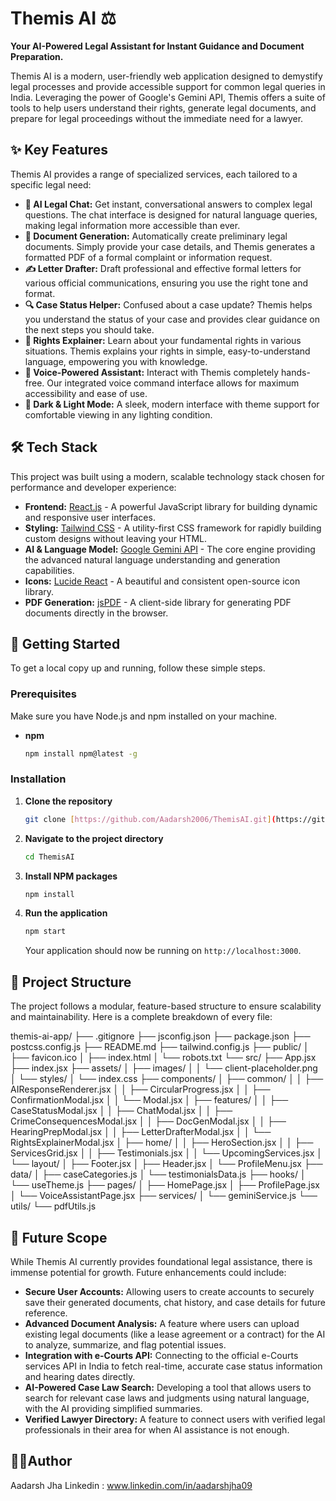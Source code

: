 # Themis AI ⚖️

**Your AI-Powered Legal Assistant for Instant Guidance and Document Preparation.**

Themis AI is a modern, user-friendly web application designed to demystify legal processes and provide accessible support for common legal queries in India. Leveraging the power of Google's Gemini API, Themis offers a suite of tools to help users understand their rights, generate legal documents, and prepare for legal proceedings without the immediate need for a lawyer.

## ✨ Key Features

Themis AI provides a range of specialized services, each tailored to a specific legal need:

* **🤖 AI Legal Chat:** Get instant, conversational answers to complex legal questions. The chat interface is designed for natural language queries, making legal information more accessible than ever.
* **📄 Document Generation:** Automatically create preliminary legal documents. Simply provide your case details, and Themis generates a formatted PDF of a formal complaint or information request.
* **✍️ Letter Drafter:** Draft professional and effective formal letters for various official communications, ensuring you use the right tone and format.
* **🔍 Case Status Helper:** Confused about a case update? Themis helps you understand the status of your case and provides clear guidance on the next steps you should take.
* **📜 Rights Explainer:** Learn about your fundamental rights in various situations. Themis explains your rights in simple, easy-to-understand language, empowering you with knowledge.
* **🎤 Voice-Powered Assistant:** Interact with Themis completely hands-free. Our integrated voice command interface allows for maximum accessibility and ease of use.
* **🌙 Dark & Light Mode:** A sleek, modern interface with theme support for comfortable viewing in any lighting condition.

## 🛠️ Tech Stack

This project was built using a modern, scalable technology stack chosen for performance and developer experience:

* **Frontend:** [React.js](https://reactjs.org/) - A powerful JavaScript library for building dynamic and responsive user interfaces.
* **Styling:** [Tailwind CSS](https://tailwindcss.com/) - A utility-first CSS framework for rapidly building custom designs without leaving your HTML.
* **AI & Language Model:** [Google Gemini API](https://ai.google.dev/) - The core engine providing the advanced natural language understanding and generation capabilities.
* **Icons:** [Lucide React](https://lucide.dev/) - A beautiful and consistent open-source icon library.
* **PDF Generation:** [jsPDF](https://github.com/parallax/jsPDF) - A client-side library for generating PDF documents directly in the browser.

## 🚀 Getting Started

To get a local copy up and running, follow these simple steps.

### Prerequisites

Make sure you have Node.js and npm installed on your machine.
* **npm**
    ```sh
    npm install npm@latest -g
    ```

### Installation

1.  **Clone the repository**
    ```sh
    git clone [https://github.com/Aadarsh2006/ThemisAI.git](https://github.com/Aadarsh2006/ThemisAI.git)
    ```
2.  **Navigate to the project directory**
    ```sh
    cd ThemisAI
    ```
3.  **Install NPM packages**
    ```sh
    npm install
    ```
4.  **Run the application**
    ```sh
    npm start
    ```
    Your application should now be running on `http://localhost:3000`.

## 📂 Project Structure

The project follows a modular, feature-based structure to ensure scalability and maintainability. Here is a complete breakdown of every file:

themis-ai-app/
├── .gitignore
├── jsconfig.json
├── package.json
├── postcss.config.js
├── README.md
├── tailwind.config.js
├── public/
│   ├── favicon.ico
│   ├── index.html
│   └── robots.txt
└── src/
├── App.jsx
├── index.jsx
├── assets/
│   ├── images/
│   │   └── client-placeholder.png
│   └── styles/
│       └── index.css
├── components/
│   ├── common/
│   │   ├── AIResponseRenderer.jsx
│   │   ├── CircularProgress.jsx
│   │   ├── ConfirmationModal.jsx
│   │   └── Modal.jsx
│   ├── features/
│   │   ├── CaseStatusModal.jsx
│   │   ├── ChatModal.jsx
│   │   ├── CrimeConsequencesModal.jsx
│   │   ├── DocGenModal.jsx
│   │   ├── HearingPrepModal.jsx
│   │   ├── LetterDrafterModal.jsx
│   │   └── RightsExplainerModal.jsx
│   ├── home/
│   │   ├── HeroSection.jsx
│   │   ├── ServicesGrid.jsx
│   │   ├── Testimonials.jsx
│   │   └── UpcomingServices.jsx
│   └── layout/
│       ├── Footer.jsx
│       ├── Header.jsx
│       └── ProfileMenu.jsx
├── data/
│   ├── caseCategories.js
│   └── testimonialsData.js
├── hooks/
│   └── useTheme.js
├── pages/
│   ├── HomePage.jsx
│   ├── ProfilePage.jsx
│   └── VoiceAssistantPage.jsx
├── services/
│   └── geminiService.js
└── utils/
└── pdfUtils.js


## 🔮 Future Scope

While Themis AI currently provides foundational legal assistance, there is immense potential for growth. Future enhancements could include:

* **Secure User Accounts:** Allowing users to create accounts to securely save their generated documents, chat history, and case details for future reference.
* **Advanced Document Analysis:** A feature where users can upload existing legal documents (like a lease agreement or a contract) for the AI to analyze, summarize, and flag potential issues.
* **Integration with e-Courts API:** Connecting to the official e-Courts services API in India to fetch real-time, accurate case status information and hearing dates directly.
* **AI-Powered Case Law Search:** Developing a tool that allows users to search for relevant case laws and judgments using natural language, with the AI providing simplified summaries.
* **Verified Lawyer Directory:** A feature to connect users with verified legal professionals in their area for when AI assistance is not enough.


## ✍🏻Author

Aadarsh Jha
Linkedin : www.linkedin.com/in/aadarshjha09
